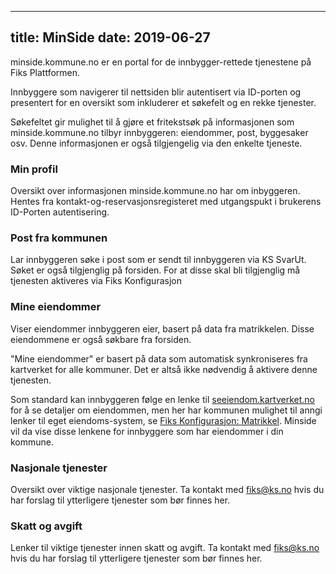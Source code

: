 
---
title: MinSide
date: 2019-06-27
---

minside.kommune.no er en portal for de innbygger-rettede tjenestene på Fiks Plattformen. 

Innbyggere som navigerer til nettsiden blir autentisert via ID-porten og presentert for en oversikt som inkluderer et søkefelt og en rekke tjenester. 

Søkefeltet gir mulighet til å gjøre et fritekstsøk på informasjonen som minside.kommune.no tilbyr innbyggeren: eiendommer, post, byggesaker osv. Denne informasjonen er også tilgjengelig via den enkelte tjeneste.

### Min profil
Oversikt over informasjonen minside.kommune.no har om inbyggeren. Hentes fra kontakt-og-reservasjonsregisteret med utgangspukt i brukerens ID-Porten autentisering.

### Post fra kommunen
Lar innbyggeren søke i post som er sendt til innbyggeren via KS SvarUt. Søket er også tilgjenglig på forsiden. For at disse skal bli tilgjenglig må tjenesten aktiveres via Fiks Konfigurasjon

### Mine eiendommer
Viser eiendommer innbyggeren eier, basert på data fra matrikkelen. Disse eiendommene er også søkbare fra forsiden.

"Mine eiendommer" er basert på data som automatisk synkroniseres fra kartverket for alle kommuner. Det er altså ikke nødvendig å aktivere denne tjenesten.

Som standard kan innbyggeren følge en lenke til [seeiendom.kartverket.no](https://seeiendom.kartverket.no) for å se detaljer om eiendommen, men her har kommunen mulighet til anngi lenker til eget eiendoms-system, se [Fiks Konfigurasjon: Matrikkel](https://forvaltning.fiks.test.ks.no/fiks-konfigurasjon/tjenester/matrikkel). Minside vil da vise disse lenkene for innbyggere som har eiendommer i din kommune.

### Nasjonale tjenester
Oversikt over viktige nasjonale tjenester. Ta kontakt med fiks@ks.no hvis du har forslag til ytterligere tjenester som bør finnes her.

### Skatt og avgift
Lenker til viktige tjenester innen skatt og avgift. Ta kontakt med fiks@ks.no hvis du har forslag til ytterligere tjenester som bør finnes her.

